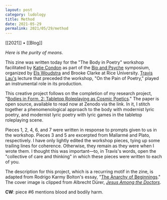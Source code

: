 ```yaml
---
layout: post
category: ludology
title: Method
date: 2021-05-29
permalink: 2021/05/29/method
---
```


[[2021]] • [[Blog]]

*Here is the purity of means*.

This zine was written today for the "The Body in Poetry" workshop facilitated by [Katie Condon](https://twitter.com/KATIE2CONDON) as part of the [Bio and Psyche](https://hrc.rice.edu/biopsyche) symposium, organized by [Els Woudstra](https://twitter.com/ewzzyxz) and Brooke Clarke at Rice University. [Travis Lau's](https://twitter.com/travisclau) lecture that preceded the workshop, "On the Pain of Poetry," played an instrumental role in its production.

This creative project follows on the completion of my research project, "[Bodies in Form, 2: Tabletop Roleplaying as Cosmic Poetics](https://zenodo.org/record/4824078)." The paper is open source, available to read now at Zenodo via the link. In it, I stitch together a phenomenological approach to the body with modernist lyric poetry, and modernist lyric poetry with lyric games in the tabletop roleplaying scene.

Pieces 1, 2, 4, 6, and 7 were written in response to prompts given to us in the workshop. Pieces 3 and 5 are excerpted from Mallarmé and Plato, respectively. I have only lightly edited the workshop pieces, tying up some trailing lines for coherence. Otherwise, they remain as they were when I wrote them. I thought this was important—to, in Travis's words, open the "collective of care and thinking" in which these pieces were written to each of you.

The description for this project, which is a recurring motif in the zine, is adapted from Rodrigo Karmy Bolton's essay, "[The Anarchy of Beginnings](https://illwill.com/the-anarchy-of-beginnings-notes-on-the-rhythmicity-of-revolt)." The cover image is clipped from Albrecht Dürer, [*Jesus Among the Doctors*](https://commons.wikimedia.org/wiki/File:Albrecht_D%C3%BCrer_-_Jesus_among_the_Doctors_-_Google_Art_Project.jpg).

**CW**: piece #6 mentions blood and bodily harm.